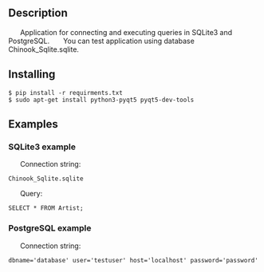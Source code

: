 ## Description    
&nbsp;&nbsp;&nbsp;&nbsp;&nbsp; Application for connecting and executing queries in SQLite3 and PostgreSQL.
&nbsp;&nbsp;&nbsp;&nbsp;&nbsp; You can test application using database Chinook_Sqlite.sqlite.

## Installing  
```shell
$ pip install -r requirments.txt
$ sudo apt-get install python3-pyqt5 pyqt5-dev-tools 
```

## Examples
### SQLite3 example
&nbsp;&nbsp;&nbsp;&nbsp;&nbsp; Connection string:
```shell
Chinook_Sqlite.sqlite
``` 
&nbsp;&nbsp;&nbsp;&nbsp;&nbsp; Query:
```shell
SELECT * FROM Artist;
``` 
### PostgreSQL example
&nbsp;&nbsp;&nbsp;&nbsp;&nbsp; Connection string:
```shell
dbname='database' user='testuser' host='localhost' password='password'
``` 
